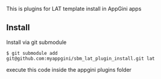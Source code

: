 This is plugins for LAT template install in AppGini apps

## Install

Install via git submodule

``$ git submodule add git@github.com:myappgini/sbm_lat_plugin_install.git lat``

execute this code inside the appgini plugins folder